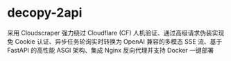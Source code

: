 # decopy-2api
采用 Cloudscraper 强力绕过 Cloudflare (CF) 人机验证、通过高级请求伪装实现免 Cookie 认证、异步任务轮询实时转换为 OpenAI 兼容的多模态 SSE 流、基于 FastAPI 的高性能 ASGI 架构、集成 Nginx 反向代理并支持 Docker 一键部署
